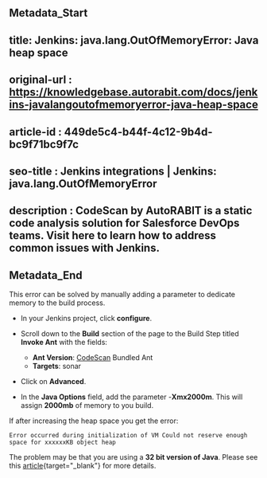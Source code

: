## Metadata_Start
## title: Jenkins: java.lang.OutOfMemoryError: Java heap space
## original-url : https://knowledgebase.autorabit.com/docs/jenkins-javalangoutofmemoryerror-java-heap-space
## article-id : 449de5c4-b44f-4c12-9b4d-bc9f71bc9f7c
## seo-title : Jenkins integrations | Jenkins: java.lang.OutOfMemoryError
## description : CodeScan by AutoRABIT is a static code analysis solution for Salesforce DevOps teams. Visit here to learn how to address common issues with Jenkins.
## Metadata_End
This error can be solved by manually adding a parameter to dedicate memory to the build process.

* In your Jenkins project, click **configure**.
* Scroll down to the **Build** section of the page to the Build Step titled **Invoke Ant** with the fields:
    * **Ant Version**: [CodeScan](https://www.codescan.io/) Bundled Ant
    * **Targets**: sonar

* Click on **Advanced**.
* In the **Java Options** field, add the parameter -**Xmx2000m**. This will assign **2000mb** of memory to you build.

If after increasing the heap space you get the error: 

```
Error occurred during initialization of VM Could not reserve enough space for xxxxxxKB object heap
```

The problem may be that you are using a **32 bit version of Java**.  Please see this [article](https://knowledgebase.autorabit.com/codescan/docs/error-occurred-during-initialization-of-vm-could-not-reserve-enough-space-for-xxxkb-object-heap){target="_blank"} for more details.
